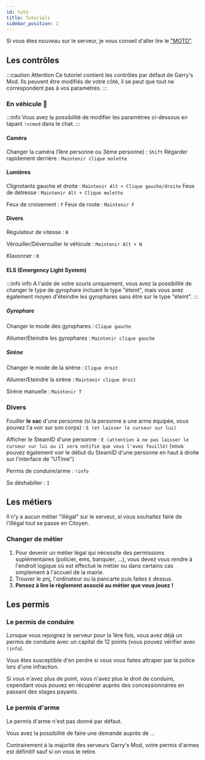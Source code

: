 ```yaml
---
id: tuto
title: Tutoriels
sidebar_position: 2
---
```


Si vous êtes nouveau sur le serveur, je vous conseil d'aller lire le ["MOTD"](https://veryliferp.fr/motd).

## Les contrôles

:::caution Attention
Ce tutoriel contient les contrôles par défaut de Garry's Mod. Ils peuvent être modifiés de votre côté, il se peut que tout ne correspondent pas à vos paramètres.
:::

### En véhicule 🚗

:::info
Vous avez la possibilité de modifier les paramètres ci-dessous en tapant `!vcmod` dans le chat.
:::

#### Caméra

Changer la caméra (1ère personne ou 3ème personne) : `Shift`
Régarder rapidement derrière : `Maintenir clique molette`

#### Lumières

Clignotants gauche et droite : `Maintenir Alt + Clique gauche/droite`
Feux de détresse : `Maintenir Alt + Clique molette`

Feux de croisement : `F`
Feux de route : `Maintenir F`

#### Divers

Régulateur de vitesse : `B`

Vérouiller/Déverouiller le véhicule : `Maintenir Alt + N`

Klaxonner : `R`

#### ELS (Emergency Light System)
:::info info
A l'aide de votre souris uniquement, vous avez la possibilité de changer le type de gyrophare incluant le type "éteint", mais vous avez également moyen d'éteindre les gyrophares sans être sur le type "éteint".
:::
##### Gyrophare
Changer le mode des gyrophares : `Clique gauche`

Allumer/Eteindre les gyrophares : `Maintenir clique gauche`

##### Sirène
Changer le mode de la sirène : `Clique droit`

Allumer/Eteindre la sirène : `Maintenir clique droit`

Sirène manuelle : `Maintenir T`

### Divers

Fouiller **le sac** d'une personne (si la personne a une arme équipée, vous pouvez l'a voir sur son corps) : `E (et laisser le curseur sur lui)`

Afficher le SteamID d'une personne : `E (attention à ne pas laisser le curseur sur lui ou il sera notifié que vous l'avez fouillé)` (vous pouvez également voir le début du SteamID d'une personne en haut à droite sur l'interface de "UTime")

Permis de conduire/arme : `!info`

Se déshabiller : `I`

## Les métiers

Il n'y a aucun métier "illégal" sur le serveur, si vous souhaitez faire de l'illégal tout se passe en Citoyen.

### Changer de métier

1. Pour devenir un métier légal qui nécessite des permissions suplémentaires (policier, ems, banquier, ...), vous devez vous rendre à l'endroit logique où est effectué le métier ou dans certains cas simplement à l'accueil de la mairie.
2. Trouver le pnj, l'ordinateur ou la pancarte puis faites `E` dessus.
3. **Pensez à lire le règlement associé au métier que vous jouez !**

## Les permis

### Le permis de conduire
Lorsque vous rejoignez le serveur pour la 1ère fois, vous avez déjà un permis de conduire avec un capital de 12 points (vous pouvez vérifier avec `!info`).

Vous êtes susceptible d'en perdre si vous vous faites attraper par la police lors d'une infraction.

Si vous n'avez plus de point, vous n'avez plus le droit de conduire, cependant vous pouvez en récupérer auprès des concessionnaires en passant des stages payants.

### Le permis d'arme
Le permis d'arme n'est pas donné par défaut.

Vous avez la possibilité de faire une demande auprès de ...

Contrairement à la majorité des serveurs Garry's Mod, votre permis d'armes est définitif sauf si on vous le retire.